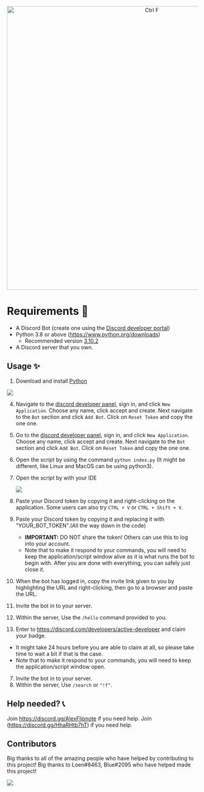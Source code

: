<p align="center">
  <img alt="Ctrl F" src="https://i.alexflipnote.dev/6DKsc2i.png" width="750px">
</p>

# Requirements 🧾
- A Discord Bot (create one using the [Discord developer portal](https://discord.com/developers/applications))
- Python 3.8 or above (https://www.python.org/downloads)
  - Recommended version [3.10.2](https://www.python.org/downloads/release/python-3102/)
- A Discord server that you own.
  
## Usage ✨
1. Download and install [Python](https://www.python.org/downloads) 

![](https://i.alexflipnote.dev/4QPnZiX.gif)

4. Navigate to the [discord developer panel](https://discord.com/developers/applications), sign in, and click `New Application`. Choose any name, click accept and create. Next navigate to the `Bot` section and click `Add Bot`.  Click on `Reset Token` and copy the one one.
4. Go to the [discord developer panel](https://discord.com/developers/applications), sign in, and click `New Application`. Choose any name, click accept and create. Next navigate to the `Bot` section and click `Add Bot`.  Click on `Reset Token` and copy the one one.

5. Open the script by using the command `python index.py` (It might be different, like Linux and MacOS can be using python3).
5. Open the script by with your IDE 

    ![](https://i.alexflipnote.dev/9BNt3XM.png)
6. Paste your Discord token by copying it and right-clicking on the application. Some users can also try `CTRL + V` or `CTRL + Shift + V`.
6. Paste your Discord token by copying it and replacing it with "YOUR_BOT_TOKEN".(All the way down in the code)
   - **IMPORTANT:** DO NOT share the token! Others can use this to log into your account.
   - Note that to make it respond to your commands, you will need to keep the application/script window alive as it is what runs the bot to begin with. After you are done with everything, you can safely just close it.
7. When the bot has logged in, copy the invite link given to you by highlighting the URL and right-clicking, then go to a browser and paste the URL.
8. Invite the bot in to your server.
9. Within the server, Use the `/hello` command provided to you.
10. Enter to https://discord.com/developers/active-developer and claim your badge.
   - It might take 24 hours before you are able to claim at all, so please take time to wait a bit if that is the case.
   - Note that to make it respond to your commands, you will need to keep the application/script window open.
7. Invite the bot in to your server.
8. Within the server, Use `/search` or `"!f"`.

## Help needed? 📞
Join https://discord.gg/AlexFlipnote if you need help.
Join (https://discord.gg/HhaRHtb7hT) if you need help.

## Contributors
Big thanks to all of the amazing people who have helped by contributing to this project!
Big thanks to Loen#8463, Blue#2095 who have helped made this project!

<a href="https://github.com/AlexFlipnote/GiveMeBadge/graphs/contributors">
  <img src="https://contrib.rocks/image?repo=AlexFlipnote/GiveMeBadge" />
